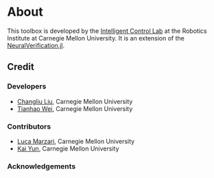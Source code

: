 # About
This toolbox is developed by the [Intelligent Control Lab](http://icontrol.ri.cmu.edu/) at the Robotics Institute at Carnegie Mellon University. It is an extension of the [NeuralVerification.jl](https://sisl.github.io/NeuralVerification.jl/latest/).

## Credit

### Developers
- [Changliu Liu](https://www.cs.cmu.edu/~cliu6/index.html), Carnegie Mellon University
- [Tianhao Wei](https://www.ri.cmu.edu/ri-people/tianhao-wei/), Carnegie Mellon University

### Contributors
- [Luca Marzari](https://lmarza.github.io/), Carnegie Mellon University
- [Kai Yun](https://www.ri.cmu.edu/ri-people/sirkhoo-yun/), Carnegie Mellon University

### Acknowledgements